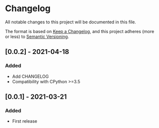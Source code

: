# Changelog
All notable changes to this project will be documented in this file.

The format is based on [Keep a Changelog](https://keepachangelog.com/en/1.0.0/),
and this project adheres (more or less) to [Semantic Versioning](https://semver.org/spec/v2.0.0.html).

## [0.0.2] - 2021-04-18
### Added
 - Add CHANGELOG
 - Compatibility with CPython >=3.5

## [0.0.1] - 2021-03-21
### Added
 - First release
